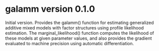 # galamm version 0.1.0

Initial version. Provides the galamm() function for estimating generalized
additive mixed models with factor structures using profile likelihood
estimation. The marginal_likelihood() function computes the
likelihood of these models at given parameter values, and also provides the
gradient evaluated to machine precision using automatic differentiation.
